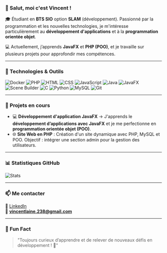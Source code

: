 ### 👋 Salut, moi c'est Vincent !

🎓 Étudiant en **BTS SIO** option **SLAM** (développement). Passionné par la programmation et les nouvelles technologies, je m'intéresse particulièrement au **développement d'applications** et à la **programmation orientée objet**.

💻 Actuellement, j’apprends **JavaFX** et **PHP (POO)**, et je travaille sur plusieurs projets pour approfondir mes compétences.

---

### 🚀 Technologies & Outils

![Docker](https://img.shields.io/badge/Docker-2496ED?style=for-the-badge&logo=docker&logoColor=white)
![PHP](https://img.shields.io/badge/PHP-777BB4?style=for-the-badge&logo=php&logoColor=white)
![HTML](https://img.shields.io/badge/HTML5-E34F26?style=for-the-badge&logo=html5&logoColor=white)
![CSS](https://img.shields.io/badge/CSS3-1572B6?style=for-the-badge&logo=css3&logoColor=white)
![JavaScript](https://img.shields.io/badge/JavaScript-F7DF1E?style=for-the-badge&logo=javascript&logoColor=black)
![Java](https://img.shields.io/badge/Java-ED8B00?style=for-the-badge&logo=java&logoColor=white)
![JavaFX](https://img.shields.io/badge/JavaFX-007396?style=for-the-badge&logo=java&logoColor=white)
![Scene Builder](https://img.shields.io/badge/Scene%20Builder-007396?style=for-the-badge&logo=java&logoColor=white)
![C](https://img.shields.io/badge/C-00599C?style=for-the-badge&logo=c&logoColor=white)
![Python](https://img.shields.io/badge/Python-3776AB?style=for-the-badge&logo=python&logoColor=white)
![MySQL](https://img.shields.io/badge/MySQL-4479A1?style=for-the-badge&logo=mysql&logoColor=white)
![Git](https://img.shields.io/badge/Git-F05032?style=for-the-badge&logo=git&logoColor=white)

---

### 📌 Projets en cours

- 💻 **Développement d'application JavaFX** → J'apprends le **développement d’applications avec JavaFX** et je me perfectionne en **programmation orientée objet (POO)**.
- 🌐 **Site Web en PHP** : Création d'un site dynamique avec PHP, MySQL et POO. Objectif : intégrer une section admin pour la gestion des utilisateurs.

---

### 📊 Statistiques GitHub

![Stats](https://github-readme-stats.vercel.app/api?username=vincent-laine93&show_icons=true&theme=gruvbox&include_all_commits=true&count_private=true)




---

### 📫 Me contacter

💼 [LinkedIn](https://www.linkedin.com/in/vincent-laine-b00381244/)  
📧 **vincentlaine.238@gmail.com** 

---

### 🎯 Fun Fact

> "Toujours curieux d’apprendre et de relever de nouveaux défis en développement ! 🚀"


